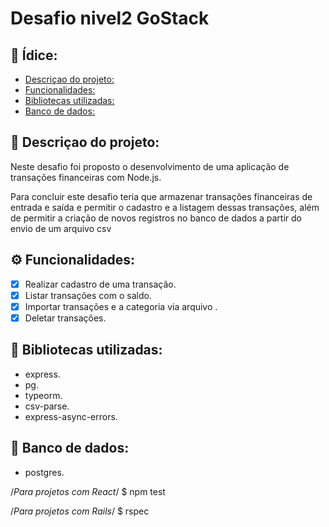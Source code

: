 # Desafio nivel2 GoStack

## :page_with_curl: Ídice: 
  - [Descriçao do projeto:](#memo-descriçao-do-projeto)
  - [Funcionalidades:](#gear-funcionalidades)
  - [Bibliotecas utilizadas:](#file_folder-bibliotecas-utilizadas)
-  [Banco de dados:](#floppy_disk-banco-de-dados)

## :memo:   Descriçao do projeto:

Neste desafio foi proposto o desenvolvimento de uma aplicação de transações financeiras com Node.js.

Para concluir este desafio teria que armazenar transações financeiras de entrada e saída e permitir o cadastro e a listagem dessas transações,
além de permitir a criação de novos registros no banco de dados a partir do envio de um arquivo csv

## :gear: Funcionalidades:

- [X] Realizar cadastro de uma transação.
- [X] Listar transações com o saldo.
- [X] Importar transações e a categoria via arquivo .
- [X] Deletar transações.

## :file_folder: Bibliotecas utilizadas: 
- express.
- pg.
- typeorm.
- csv-parse.
- express-async-errors.
## :floppy_disk: Banco de dados: 
- postgres.

/*Para projetos com React*/
$ npm test

/*Para projetos com Rails*/
$ rspec
